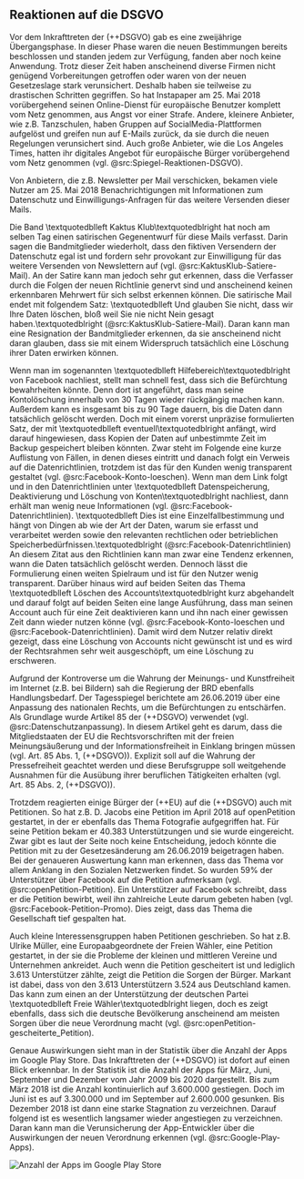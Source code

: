 ## Reaktionen auf die DSGVO

Vor dem Inkrafttreten der (++DSGVO) gab es eine zweijährige Übergangsphase. In dieser Phase waren die neuen Bestimmungen bereits beschlossen und standen jedem zur Verfügung, fanden aber noch keine Anwendung. Trotz dieser Zeit haben anscheinend diverse Firmen nicht genügend Vorbereitungen getroffen oder waren von der neuen Gesetzeslage stark verunsichert. Deshalb haben sie teilweise zu drastischen Schritten gegriffen. So hat Instapaper am 25. Mai 2018 vorübergehend seinen Online-Dienst für europäische Benutzer komplett vom Netz genommen, aus Angst vor einer Strafe. Andere, kleinere Anbieter, wie z.B. Tanzschulen, haben Gruppen auf SocialMedia-Plattformen aufgelöst und greifen nun auf E-Mails zurück, da sie durch die neuen Regelungen verunsichert sind. Auch große Anbieter, wie die Los Angeles Times, hatten ihr digitales Angebot für europäische Bürger vorübergehend vom Netz genommen (vgl. @src:Spiegel-Reaktionen-DSGVO).

Von Anbietern, die z.B. Newsletter per Mail verschicken, bekamen viele Nutzer am 25. Mai 2018 Benachrichtigungen mit Informationen zum Datenschutz und Einwilligungs-Anfragen für das weitere Versenden dieser Mails.

Die Band \textquotedblleft Kaktus Klub\textquotedblright hat noch am selben Tag einen satirischen Gegenentwurf für diese Mails verfasst. Darin sagen die Bandmitglieder wiederholt, dass den fiktiven Versendern der Datenschutz egal ist und fordern sehr provokant zur Einwilligung für das weitere Versenden von Newslettern auf (vgl. @src:KaktusKlub-Satiere-Mail). An der Satire kann man jedoch sehr gut erkennen, dass die Verfasser durch die Folgen der neuen Richtlinie genervt sind und anscheinend keinen erkennbaren Mehrwert für sich selbst erkennen können. Die satirische Mail endet mit folgendem Satz: \textquotedblleft Und glauben Sie nicht, dass wir Ihre Daten löschen, bloß weil Sie nie nicht Nein gesagt haben.\textquotedblright (@src:KaktusKlub-Satiere-Mail). Daran kann man eine Resignation der Bandmitglieder erkennen, da sie anscheinend nicht daran glauben, dass sie mit einem Widerspruch tatsächlich eine Löschung ihrer Daten erwirken können.

Wenn man im sogenannten \textquotedblleft Hilfebereich\textquotedblright von Facebook nachliest, stellt man schnell fest, dass sich die Befürchtung bewahrheiten könnte. Denn dort ist angeführt, dass man seine Kontolöschung innerhalb von 30 Tagen wieder rückgängig machen kann. Außerdem kann es insgesamt bis zu 90 Tage dauern, bis die Daten dann tatsächlich gelöscht werden. Doch mit einem vorerst unpräzise formulierten Satz, der mit \textquotedblleft eventuell\textquotedblright anfängt, wird darauf hingewiesen, dass Kopien der Daten auf unbestimmte Zeit im Backup gespeichert bleiben könnten. Zwar steht im Folgende eine kurze Auflistung von Fällen, in denen dieses eintritt und danach folgt ein Verweis auf die Datenrichtlinien, trotzdem ist das für den Kunden wenig transparent gestaltet (vgl. @src:Facebook-Konto-loeschen). Wenn man dem Link folgt und in den Datenrichtlinien unter \textquotedblleft Datenspeicherung, Deaktivierung und Löschung von Konten\textquotedblright nachliest, dann erhält man wenig neue Informationen (vgl. @src:Facebook-Datenrichtlinien). \textquotedblleft Dies ist eine Einzelfallbestimmung und hängt von Dingen ab wie der Art der Daten, warum sie erfasst und verarbeitet werden sowie den relevanten rechtlichen oder betrieblichen Speicherbedürfnissen.\textquotedblright (@src:Facebook-Datenrichtlinien) An diesem Zitat aus den Richtlinien kann man zwar eine Tendenz erkennen, wann die Daten tatsächlich gelöscht werden. Dennoch lässt die Formulierung einen weiten Spielraum und ist für den Nutzer wenig transparent. Darüber hinaus wird auf beiden Seiten das Thema \textquotedblleft Löschen des Accounts\textquotedblright kurz abgehandelt und darauf folgt auf beiden Seiten eine lange Ausführung, dass man seinen Account auch für eine Zeit deaktivieren kann und ihn nach einer gewissen Zeit dann wieder nutzen könne (vgl. @src:Facebook-Konto-loeschen und @src:Facebook-Datenrichtlinien). Damit wird dem Nutzer relativ direkt gezeigt, dass eine Löschung von Accounts nicht gewünscht ist und es wird der Rechtsrahmen sehr weit ausgeschöpft, um eine Löschung zu erschweren.

Aufgrund der Kontroverse um die Wahrung der Meinungs- und Kunstfreiheit im Internet (z.B. bei Bildern) sah die Regierung der BRD ebenfalls Handlungsbedarf. Der Tagesspiegel berichtete am 26.06.2019 über eine Anpassung des nationalen Rechts, um die Befürchtungen zu entschärfen. Als Grundlage wurde Artikel 85 der (++DSGVO) verwendet (vgl. @src:Datenschutzanpassung). In diesem Artikel geht es darum, dass die Mitgliedstaaten der EU die Rechtsvorschriften mit der freien Meinungsäußerung und der Informationsfreiheit in Einklang bringen müssen (vgl. Art. 85 Abs. 1, (++DSGVO)). Explizit soll auf die Wahrung der Pressefreiheit geachtet werden und diese Berufsgruppe soll weitgehende Ausnahmen für die Ausübung ihrer beruflichen Tätigkeiten erhalten (vgl. Art. 85 Abs. 2, (++DSGVO)).

Trotzdem reagierten einige Bürger der (++EU) auf die (++DSGVO) auch mit Petitionen. So hat z.B. D. Jacobs
eine Petition im April 2018 auf openPetition gestartet, in der er ebenfalls das Thema Fotografie aufgegriffen hat. Für seine Petition bekam er 40.383 Unterstützungen und sie wurde eingereicht. Zwar
gibt es laut der Seite noch keine Entscheidung, jedoch könnte die Petition mit zu der Gesetzesänderung
am 26.06.2019 beigetragen haben. Bei der genaueren Auswertung kann man erkennen, dass das Thema
vor allem Anklang in den Sozialen Netzwerken findet. So wurden 59% der Unterstützer über Facebook
auf die Petition aufmerksam (vgl. @src:openPetition-Petition). Ein Unterstützer auf Facebook schreibt, dass er die Petition
bewirbt, weil ihn zahlreiche Leute darum gebeten haben (vgl. @src:Facebook-Petition-Promo). Dies zeigt, dass das Thema die
Gesellschaft tief gespalten hat.

Auch kleine Interessensgruppen haben Petitionen geschrieben. So hat z.B. Ulrike Müller, eine Europaabgeordnete der Freien Wähler, eine Petition gestartet, in der sie die Probleme der kleinen und mittleren Vereine und Unternehmen ankreidet. Auch wenn die Petition gescheitert ist und lediglich 3.613 Unterstützer zählte, zeigt die Petition die Sorgen der Bürger. Markant ist dabei, dass von den 3.613 Unterstützern 3.524 aus Deutschland kamen. Das kann zum einen an der Unterstützung der deutschen Partei \textquotedblleft Freie Wähler\textquotedblright liegen, doch es zeigt ebenfalls, dass sich die deutsche Bevölkerung anscheinend am meisten Sorgen über die neue Verordnung macht (vgl. @src:openPetition-gescheiterte_Petition).

Genaue Auswirkungen sieht man in der Statistik über die Anzahl der Apps im Google Play Store. Das Inkrafttreten der (++DSGVO) ist dofort auf einen Blick erkennbar. In der Statistik ist die Anzahl der Apps für März, Juni, September und Dezember vom Jahr 2009 bis 2020 dargestellt. Bis zum März 2018 ist die Anzahl kontinuierlich auf 3.600.000 gestiegen. Doch im Juni ist es auf 3.300.000 und im September auf 2.600.000 gesunken. Bis Dezember 2018 ist dann eine starke Stagnation zu verzeichnen. Darauf folgend ist es wesentlich langsamer wieder angestiegen zu verzeichnen. Daran kann man die Verunsicherung der App-Entwickler über die Auswirkungen der neuen Verordnung erkennen (vgl. @src:Google-Play-Apps).

![Anzahl der Apps im Google Play Store](https://www.statista.com/graphic/1/266210/number-of-available-applications-in-the-google-play-store.jpg)
